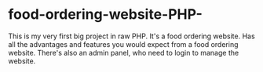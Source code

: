 # food-ordering-website-PHP-
This is my very first big project in raw PHP. It's a food ordering website. Has all the advantages and features you would expect from a food ordering website. There's also an admin panel, who need to login to manage the website. 
